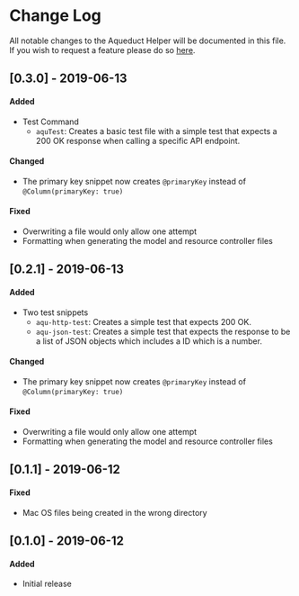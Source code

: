 # Change Log
All notable changes to the Aqueduct Helper will be documented in this file. If you wish to request a feature please do so [here](https://github.com/AzMoza/aqueduct-snippets/issues/new).

## [0.3.0] - 2019-06-13
#### Added
- Test Command 
    - `aquTest`: Creates a basic test file with a simple test that expects a 200 OK response when calling a specific API endpoint.
#### Changed
- The primary key snippet now creates `@primaryKey` instead of `@Column(primaryKey: true)`
#### Fixed
- Overwriting a file would only allow one attempt
- Formatting when generating the model and resource controller files

## [0.2.1] - 2019-06-13
#### Added
- Two test snippets
    - `aqu-http-test`: Creates a simple test that expects 200 OK.
    - `aqu-json-test`: Creates a simple test that expects the response to be a list of JSON objects which includes a ID which is a number.
#### Changed
- The primary key snippet now creates `@primaryKey` instead of `@Column(primaryKey: true)`
#### Fixed
- Overwriting a file would only allow one attempt
- Formatting when generating the model and resource controller files

## [0.1.1] - 2019-06-12
#### Fixed
- Mac OS files being created in the wrong directory

## [0.1.0] - 2019-06-12
#### Added
- Initial release